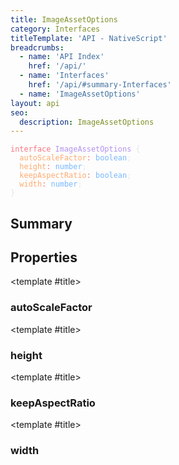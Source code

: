 ```yaml
---
title: ImageAssetOptions
category: Interfaces
titleTemplate: 'API - NativeScript'
breadcrumbs:
  - name: 'API Index'
    href: '/api/'
  - name: 'Interfaces'
    href: '/api/#summary-Interfaces'
  - name: 'ImageAssetOptions'
layout: api
seo:
  description: ImageAssetOptions
---
```


<!-- This page is auto generated, do not edit manually. -->
<!-- Run "yarn generate:api-docs" to regenerate -->

<script setup lang="ts">
  import { provide } from "vue";
  import API_DATA from "./ImageAssetOptions.data.json";
  
  provide('API_DATA', API_DATA);
</script>

<APIRefHierarchy v-once />

<pre class="not-prose [&_a]:text-blue-400 [&_a]:no-underline"><code><span class="line"><span style="color: #F97583">interface</span><span style="color: #E1E4E8"> </span><span style="color: #B392F0">ImageAssetOptions</span><span style="color: #E1E4E8"> {</span></span>
<span class="line"><span style="color: #E1E4E8">  </span><span style="color: #FFAB70">autoScaleFactor</span><span style="color: #F97583">:</span><span style="color: #E1E4E8"> </span><span style="color: #79B8FF">boolean</span><span style="color: #E1E4E8">;</span></span>
<span class="line"><span style="color: #E1E4E8">  </span><span style="color: #FFAB70">height</span><span style="color: #F97583">:</span><span style="color: #E1E4E8"> </span><span style="color: #79B8FF">number</span><span style="color: #E1E4E8">;</span></span>
<span class="line"><span style="color: #E1E4E8">  </span><span style="color: #FFAB70">keepAspectRatio</span><span style="color: #F97583">:</span><span style="color: #E1E4E8"> </span><span style="color: #79B8FF">boolean</span><span style="color: #E1E4E8">;</span></span>
<span class="line"><span style="color: #E1E4E8">  </span><span style="color: #FFAB70">width</span><span style="color: #F97583">:</span><span style="color: #E1E4E8"> </span><span style="color: #79B8FF">number</span><span style="color: #E1E4E8">;</span></span>
<span class="line"><span style="color: #E1E4E8">}</span></span></code></pre>

## <Heading ignore>Summary</Heading>

<APIRefSummary v-once />

## Properties

<div class="isOptional">

<APIRef for="2189" v-once>

<template #title>

### autoScaleFactor

</template>

</APIRef>

</div>

<div class="isOptional">

<APIRef for="2187" v-once>

<template #title>

### height

</template>

</APIRef>

</div>

<div class="isOptional">

<APIRef for="2188" v-once>

<template #title>

### keepAspectRatio

</template>

</APIRef>

</div>

<div class="isOptional">

<APIRef for="2186" v-once>

<template #title>

### width

</template>

</APIRef>

</div>

